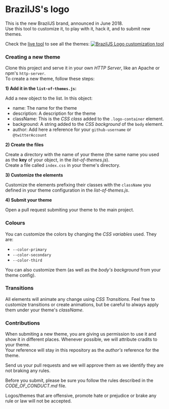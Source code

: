 # BrazilJS's logo

This is the new BrazilJS brand, announced in June 2018.  
Use this tool to customize it, to play with it, hack it, and to submit new themes.

Check the [live tool](https://braziljs.github.io/braziljs-logo-2018/) to see all the themes:
[![BrazilJS Logo customization tool](https://github.com/braziljs/braziljs-logo-2018/blob/master/braziljs-logo-tool.png?raw=true)](https://braziljs.github.io/braziljs-logo-2018/)

### Creating a new theme

Clone this project and serve it in your own _HTTP Server_, like an Apache or npm's `http-server`.  
To create a new theme, follow these steps:

**1) Add it in the `list-of-themes.js`:**

Add a new object to the list. In this object:

- name: The name for the theme
- description: A description for the theme
- className: This is the _CSS class_ added to the `.logo-container` element.
- background: A string added to the _CSS background_ of the `body` element.
- author: Add here a reference for your `github-username` or `@twitterAccount`

**2) Create the files**

Create a directory with the name of your theme (the same name you used as the **key** of your object, in the _list-of-themes.js_).  
Create a file called `index.css` in your theme's directory.

**3) Customize the elements**

Customize the elements prefixing their classes with the `className` you defined in your theme configuration in the _list-of-themes.js_.  

**4) Submit your theme**

Open a pull request submiting your theme to the main project.

### Colours

You can customize the colors by changing the _CSS variables_ used. They are:

- `--color-primary`
- `--color-secondary`
- `--color-third`

You can also customize them (as well as the _body's background_ from your theme config).  

### Transitions

All elements will animate any change using _CSS Transitions_. Feel free to customize transitions or create animations, but be careful to always apply them under your theme's _className_.

### Contributions

When submiting a new theme, you are giving us permission to use it and show it in different places. Whenever possible, we will attribute cradits to your theme.  
Your reference will stay in this repository as the _author's_ reference for the theme.

Send us your pull requests and we will approve them as we identify they are not braking any rules.

Before you submit, please be sure you follow the rules described in the _CODE_OF_CONDUCT.md_ file.

Logos/themes that are offensive, promote hate or prejudice or brake any rule or law will not be accepted.  


